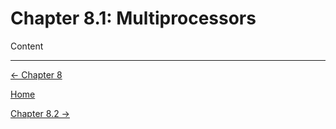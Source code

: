 # Chapter 8.1: Multiprocessors

Content

---

[← Chapter 8](Chapter%208%20%20f1b98.md)

[Home](../../AiredDev%20b02d5/Notes%20on%20M%2061e3e.md)

[Chapter 8.2 →](Chapter%208%20%20ab942.md)